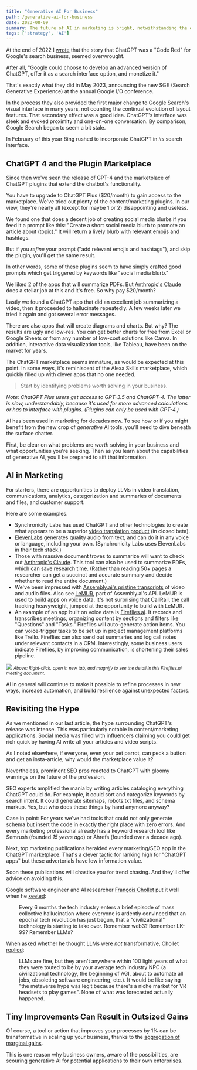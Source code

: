 ```yaml
---
title: "Generative AI For Business"
path: /generative-ai-for-business
date: 2023-08-09
summary: The future of AI in marketing is bright, notwithstanding the excesses of hype.
tags: ['strategy', 'AI']
---
```


At the end of 2022 I <a href="https://www.signalfox.org/chatgpt-google-code-red">wrote</a> that the story that ChatGPT was a "Code Red" for Google's search business, seemed overwrought.

After all, "Google could choose to develop an advanced version of ChatGPT, offer it as a search interface option, and monetize it."

That's exactly what they did in May 2023, announcing the new SGE (Search Generative Experience) at the annual Google I/O conference. 

In the process they also provided the first major change to Google Search's visual interface in many years, not counting the continual evolution of layout features. That secondary effect was a good idea. ChatGPT's interface was sleek and evoked proximity and one-on-one conversation. By comparison, Google Search began to seem a bit stale.

In February of this year Bing rushed to incorporate ChatGPT in <em>its</em> search interface.

## ChatGPT 4 and the Plugin Marketplace

Since then we've seen the release of GPT-4 and the marketplace of ChatGPT plugins that extend the chatbot's functionality. 

You have to upgrade to ChatGPT Plus ($20/month) to gain access to the marketplace. We've tried out plenty of the content/marketing plugins. In our view, they're nearly all (except for maybe 1 or 2) disappointing and useless. 

We found one that does a decent job of creating social media blurbs if you feed it a prompt like this: 
"Create a short social media blurb to promote an article about (topic)."  It will return a lively blurb with relevant emojis and hashtags. 

But if you <em>refine</em> your prompt ("add relevant emojis and hashtags"), and skip the plugin, you'll get the same result.

In other words, some of these plugins seem to have simply crafted good prompts which get triggered by keywords like "social media blurb." 
  
We liked 2 of the apps that will summarize PDFs. But <a href="https://claude.ai/" target="blank">Anthropic's Claude</a> does a stellar job at this and it's free. So why pay $20/month?

Lastly we found a ChatGPT app that did an excellent job summarizing a video, then it proceeded to hallucinate repeatedly. A few weeks later we tried it again and got several error messages. 

There are also apps that will create diagrams and charts. But why? The results are ugly and low-res. You can get better charts for free from Excel or Google Sheets or from any number of low-cost solutions like Canva. In addition, interactive data visualization tools, like Tableau, have been on the market for years. 

The ChatGPT marketplace seems immature, as would be expected at this point. In some ways, it's reminiscent of the Alexa Skills marketplace, which quickly filled up with clever apps that no one needed.

> Start by identifying problems worth solving in your business.

<em>Note: ChatGPT Plus users get access to GPT-3.5 and ChatGPT-4. The latter is slow, understandably, because it's used for more advanced calculations or has to interface with plugins. (Plugins can only be used with GPT-4.)</em>

AI has been used in marketing for decades now. To see how or if you might benefit from the new crop of <em>generative</em> AI tools, you'll need to dive beneath the surface chatter.

First, be clear on what problems are <em>worth</em> solving in your business and what opportunities you're seeking. Then as you learn about the capabilities of generative AI, you'll be prepared to sift that information.

## AI in Marketing

For starters, there are opportunities to deploy LLMs in video translation, communications, analytics, categorization and summaries of documents and files, and customer support.

Here are some examples. 

* Synchronicity Labs has used ChatGPT and other technologies to create what appears to be a superior <a href="https://twitter.com/therealprady/status/1680645510103977987">video translation product</a> (in closed beta).
* <a href="https://elevenlabs.io/" target="blanl">ElevenLabs</a> generates quality audio from text, and can do it in any voice or language, including your own. (Synchronicity Labs uses ElevenLabs in their tech stack.)
* Those with massive document troves to summarize will want to check out <a href="https://claude.ai/" target="blank">Anthropic's Claude</a>. This tool can also be used to summarize PDFs, which can save research time. (Rather than reading 50+ pages a researcher can get a succinct and accurate summary and decide whether to read the entire document.)
* We've been impressed with <a href="https://www.assemblyai.com/playground/source" target="blank">Assembly.ai's pristine transcripts</a> of video and audio files. Also see <a href="https://www.assemblyai.com/blog/lemur/" target="blank">LeMUR</a>, part of Assembly.ai's API. LeMUR is used to build apps on voice data. It's not surprising that CallRail, the call tracking heavyweight, jumped at the opportunity to build with LeMUR.
* An example of an app built on voice data is <a href="https://fireflies.ai/" target="blank">Fireflies.ai</a>. It records and transcribes meetings, organizing content by sections and filters like "Questions" and "Tasks." Fireflies will auto-generate action items. You can voice-trigger tasks to be set up in project management platforms like Trello. Fireflies can also send out summaries and log call notes under relevant contacts in a CRM. Interestingly, some business users indicate Fireflies, by improving communication, is shortening their sales pipeline.

<img src="https://res.cloudinary.com/icecloud7/image/upload/f_auto/v1691863141/fireflies-ai-example_ekpx8s.png" >
<small><em>Above: Right-click, open in new tab, and magnify to see the detail in this Fireflies.ai meeting document.</em></small>

AI in general will continue to make it possible to refine processes in new ways, increase automation, and build resilience against unexpected factors. 

## Revisiting the Hype 

As we mentioned in our last article, the hype surrounding ChatGPT's release was intense. This was particularly notable in content/marketing applications. Social media was filled with influencers claiming you could get rich quick by having AI write all your articles and video scripts.

As I noted elsewhere, if everyone, even your pet parrot, can peck a button and get an insta-article, why would the marketplace value it?

Nevertheless, prominent SEO pros reacted to ChatGPT with gloomy warnings on the future of the profession.

SEO experts amplified the mania by writing articles cataloging everything ChatGPT could do. For example, it could sort and categorize keywords by search intent. It could generate sitemaps, robots.txt files, and schema markup. Yes, but who does these things by hand anymore anyway? 

Case in point: For years we've had tools that could not only generate schema but insert the code in exactly the right place with zero errors. And every marketing professional already has a keyword research tool like Semrush (founded <em>15 years ago</em>) or Ahrefs (founded over a decade ago). 

Next, top marketing publications heralded every marketing/SEO app in the ChatGPT marketplace. That's a clever tactic for ranking high for "ChatGPT apps" but these advertorials have low information value.

Soon these publications will chastise you for trend chasing. And they'll offer advice on avoiding this.

Google software engineer and AI researcher <a href="https://fchollet.com/" target="blank">François Chollet</a> put it well when he <a href="https://twitter.com/fchollet/status/1689114236453339136" target="blank">xeeted</a>: 

<div style="padding-left: 2.5em;"><p>Every 6 months the tech industry enters a brief episode of mass collective hallucination where everyone is ardently convinced that an epochal tech revolution has just begun, that a "civilizational" technology is starting to take over. Remember web3? Remember LK-99? Remember LLMs?</p></div>

When asked whether he thought LLMs were <em>not</em> transformative, Chollet <a href="https://twitter.com/fchollet/status/1689131305014087680" target="blank">replied</a>: 

<div style="padding-left: 2.5em;"><p>LLMs are fine, but they aren't anywhere within 100 light years of what they were touted to be by your average tech industry NPC (a civilizational technology, the beginning of AGI, about to automate all jobs, obsoleting software engineering, etc.). It would be like saying "the metaverse hype was legit because there's a niche market for VR headsets to play games". None of what was forecasted actually happened.</p></div>

## Tiny Improvements Can Result in Outsized Gains

Of course, a tool or action that improves your processes by 1% can be transformative in scaling up your business, thanks to the <a href="https://jamesclear.com/wp-content/uploads/2016/08/ABriefGuidetoProcessImprovement-2.pdf" target="blank">aggregation of marginal gains</a>. 

This is one reason why business owners, aware of the possibilities, are scouring generative AI for potential applications to their own enterprises.



